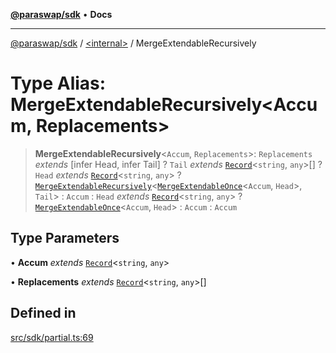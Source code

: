 [**@paraswap/sdk**](../../README.md) • **Docs**

***

[@paraswap/sdk](../../globals.md) / [\<internal\>](../README.md) / MergeExtendableRecursively

# Type Alias: MergeExtendableRecursively\<Accum, Replacements\>

> **MergeExtendableRecursively**\<`Accum`, `Replacements`\>: `Replacements` *extends* [infer Head, infer Tail] ? `Tail` *extends* [`Record`](Record.md)\<`string`, `any`\>[] ? `Head` *extends* [`Record`](Record.md)\<`string`, `any`\> ? [`MergeExtendableRecursively`](MergeExtendableRecursively.md)\<[`MergeExtendableOnce`](MergeExtendableOnce.md)\<`Accum`, `Head`\>, `Tail`\> : `Accum` : `Head` *extends* [`Record`](Record.md)\<`string`, `any`\> ? [`MergeExtendableOnce`](MergeExtendableOnce.md)\<`Accum`, `Head`\> : `Accum` : `Accum`

## Type Parameters

• **Accum** *extends* [`Record`](Record.md)\<`string`, `any`\>

• **Replacements** *extends* [`Record`](Record.md)\<`string`, `any`\>[]

## Defined in

[src/sdk/partial.ts:69](https://github.com/paraswap/paraswap-sdk/blob/master/src/sdk/partial.ts#L69)
